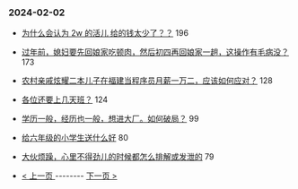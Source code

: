 ### 2024-02-02 
- [为什么会认为 2w 的活儿 给的钱太少了？？](https://www.v2ex.com/t/1013672) 196
- [过年前，媳妇要先回娘家吃顿肉，然后初四再回娘家一趟，这操作有毛病没？](https://www.v2ex.com/t/1013563) 173
- [农村亲戚炫耀二本儿子在福建当程序员月薪一万二，应该如何应对？](https://www.v2ex.com/t/1013644) 128
- [各位还要上几天班？](https://www.v2ex.com/t/1013559) 124
- [学历一般，经历也一般，想进大厂。如何破局？](https://www.v2ex.com/t/1013625) 99
- [给六年级的小学生送什么好](https://www.v2ex.com/t/1013570) 80
- [大伙烦躁，心里不得劲儿的时候都怎么排解或发泄的](https://www.v2ex.com/t/1013626) 79 

- [ < 上一页 ](https://github.com/able8/v2ex-hot-record/blob/master/2024-02-01.md) -------- [ 下一页 > ](https://github.com/able8/v2ex-hot-record/blob/master/2024-02-03.md)